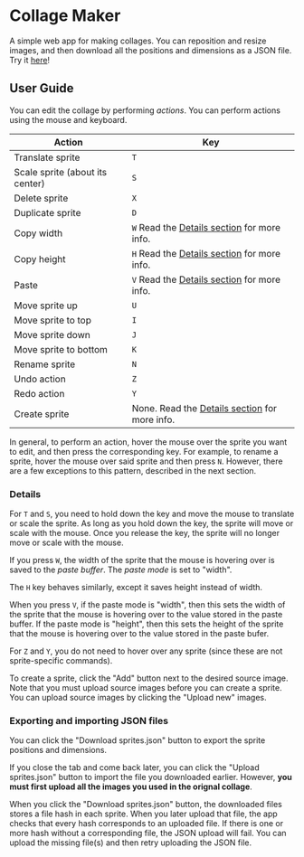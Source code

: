 # Collage Maker

A simple web app for making collages. You can reposition and resize images, and then download all the positions and dimensions as a JSON file. Try it [here](https://kylejlin.github.io/collage_maker)!

## User Guide

You can edit the collage by performing _actions_.
You can perform actions using the mouse and keyboard.

| **Action**                      | **Key**                                                   |
| ------------------------------- | --------------------------------------------------------- |
| Translate sprite                | `T`                                                       |
| Scale sprite (about its center) | `S`                                                       |
| Delete sprite                   | `X`                                                       |
| Duplicate sprite                | `D`                                                       |
| Copy width                      | `W` Read the [Details section](#details) for more info.   |
| Copy height                     | `H` Read the [Details section](#details) for more info.   |
| Paste                           | `V` Read the [Details section](#details) for more info.   |
| Move sprite up                  | `U`                                                       |
| Move sprite to top              | `I`                                                       |
| Move sprite down                | `J`                                                       |
| Move sprite to bottom           | `K`                                                       |
| Rename sprite                   | `N`                                                       |
| Undo action                     | `Z`                                                       |
| Redo action                     | `Y`                                                       |
| Create sprite                   | None. Read the [Details section](#details) for more info. |

In general, to perform an action, hover the mouse over the sprite you want to edit, and then press the corresponding key.
For example, to rename a sprite, hover the mouse over said sprite and then press `N`.
However, there are a few exceptions to this pattern, described in the next section.

### Details

For `T` and `S`, you need to hold down the key and move the mouse to translate or scale the sprite.
As long as you hold down the key, the sprite will move or scale with the mouse.
Once you release the key, the sprite will no longer move or scale with the mouse.

If you press `W`, the width of the sprite that the mouse is hovering over is saved to the _paste buffer_. The _paste mode_ is set to "width".

The `H` key behaves similarly, except it saves height instead of width.

When you press `V`, if the paste mode is "width", then this sets the width of the sprite that the mouse is hovering over to the value stored in the paste buffer.
If the paste mode is "height", then this sets the height of the sprite that the mouse is hovering over to the value stored in the paste bufer.

For `Z` and `Y`, you do not need to hover over any sprite (since these are not sprite-specific commands).

To create a sprite, click the "Add" button next to the desired source image. Note that you must upload source images before you can create a sprite. You can upload source images by clicking the "Upload new" images.

### Exporting and importing JSON files

You can click the "Download sprites.json" button to export the sprite positions and dimensions.

If you close the tab and come back later, you can click the "Upload sprites.json" button to import the file you downloaded earlier.
However, **you must first upload all the images you used in the orignal collage**.

When you click the "Download sprites.json" button, the downloaded files stores a file hash in each sprite.
When you later upload that file, the app checks that every hash corresponds to an uploaded file.
If there is one or more hash without a corresponding file, the JSON upload will fail.
You can upload the missing file(s) and then retry uploading the JSON file.

